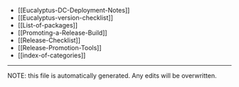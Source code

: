* [[Eucalyptus-DC-Deployment-Notes]]
* [[Eucalyptus-version-checklist]]
* [[List-of-packages]]
* [[Promoting-a-Release-Build]]
* [[Release-Checklist]]
* [[Release-Promotion-Tools]]
* [[index-of-categories]]

*****
NOTE: this file is automatically generated. Any edits will be overwritten.
